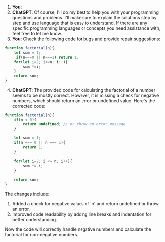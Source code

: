 1. **You**: 
2. **ChatGPT**: Of course, I'll do my best to help you with your programming questions and problems. I'll make sure to explain the solutions step by step and use language that is easy to understand. If there are any specific programming languages or concepts you need assistance with, feel free to let me know.
3. **You**: Check the following code for bugs and provide repair suggestions: 
```javascript
function factorial(n){
    let sum = 1;
     if(n===0 || n===1) return 1;
    for(let i=2; i<=n; i++){
        sum *=i;
    }
    return sum;
}

```
4. **ChatGPT**: The provided code for calculating the factorial of a number seems to be mostly correct. However, it is missing a check for negative numbers, which should return an error or undefined value. Here's the corrected code:

```javascript
function factorial(n){
    if(n < 0){
        return undefined; // or throw an error message
    }
    
    let sum = 1;
    if(n === 0 || n === 1){
        return 1;
    }
    
    for(let i=2; i <= n; i++){
        sum *= i;
    }
    
    return sum;
}
```

The changes include:
1. Added a check for negative values of 'n' and return undefined or throw an error.
2. Improved code readability by adding line breaks and indentation for better understanding.

Now the code will correctly handle negative numbers and calculate the factorial for non-negative numbers.